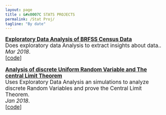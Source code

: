 ```yaml
---
layout: page
title : &#x0007C STATS PROJECTS  
permalink: /Stat Proj/
tagline: "By date"
---
```

<!--<div class="tagline">
<span class="page-title">Publications</span> <span class="page-tagline"><em>by Date</em></span>
</div>-->
<div class="manual-post" style="font-size: 17px">
<div>
<!--   <div class="manual manual-title">
  <strong>2017</strong>
  </div> -->
   <p>  <div class="manual-content">
  <a  href="/papers/EDA_BRFSS.pdf"  style="font-weight: bolder;">
      Exploratory Data Analysis of BRFSS Census Data</a><br>
      Does exploratory data Analysis to extract insights about data..<br><i>Mar 2018</i>.<br><span>[<a href="https://github.com/ruchin33/Probability_and_Inferential_Statistics/tree/master/Final_Proj_Prob_data_inference_BRFSS_data">code</a>]</span>
  </div>
</p>
   <p>  <div class="manual-content">
  <a  href="/papers/Analysis_of_Discrete_Random_Var.html"  style="font-weight: bolder;">
      Analysis of discrete Uniform Random Variable and The central Limit Theorem </a><br>
      Uses Exploratory Data Analysis an simulations to analyze discrete Random Variables and prove the Central Limit Theorem.<br><i>Jan 2018</i>.<br><span>[<a href="https://github.com/ruchin33/Probability_and_Inferential_Statistics/tree/master/Project_Analysis_of_discrete_random_variables">code</a>]</span>
      </div>
</p>
</div>


